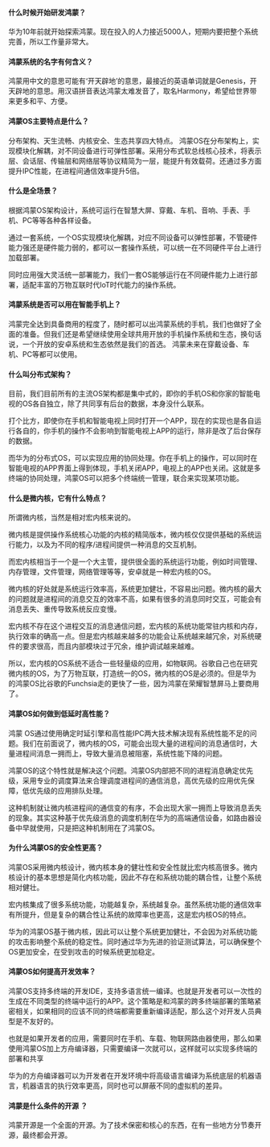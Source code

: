 #### 什么时候开始研发鸿蒙？



华为10年前就开始探索鸿蒙。现在投入的人力接近5000人，短期内要把整个系统完善，所以工作量非常大。

#### 鸿蒙系统的名字有何含义？



鸿蒙用中文的意思可能有‘开天辟地’的意思，最接近的英语单词就是Genesis，开天辟地的意思。用汉语拼音表达鸿蒙太难发音了，取名Harmony，希望给世界带来更多和平、方便。 

#### 鸿蒙OS主要特点是什么？



分布架构、天生流畅、内核安全、生态共享四大特点。 鸿蒙OS在分布架构上，实现模块化解耦，对不同设备进行可弹性部署。采用分布式软总线核心技术，将表示层、会话层、传输层和网络层等协议精简为一层，能提升有效载荷。还通过多方面提升IPC性能，在进程间通信效率提升5倍。 

#### 什么是全场景？



根据鸿蒙OS架构设计，系统可运行在智慧大屏、穿戴、车机、音响、手表、手机、PC等等各种各样设备。 

通过一套系统，一个OS实现模块化解耦，对应不同设备可以弹性部署，不管硬件能力强还是硬件能力弱的，都可以一套操作系统，可以统一在不同硬件平台上进行加载部署。

同时应用强大灵活统一部署能力，我们一套OS能够运行在不同硬件能力上进行部署，适配丰富的万物互联时代IoT时代能力的操作系统。

#### 鸿蒙系统是否可以用在智能手机上？



鸿蒙完全达到具备商用的程度了，随时都可以出鸿蒙系统的手机，我们也做好了全面的准备。但我们还是希望继续使用全球共用开放的手机操作系统和生态，换句话说，一个开放的安卓系统和生态依然是我们的首选。 鸿蒙未来在穿戴设备、车机、PC等都可以使用。 

#### 什么叫分布式架构？



目前，我们目前所有的主流OS架构都是集中式的，即你的手机OS和你家的智能电视的OS各自独立，除了共同享有后台的数据，本身没什么联系。

打个比方，即使你在手机和智能电视上同时打开一个APP，现在的实现也是各自运行各自的，你手机的操作不会影响到智能电视上APP的运行，除非是改了后台保存的数据。

而华为的分布式OS，可以实现应用的协同处理。你在手机上的操作，可以同时在智能电视的APP界面上得到体现，手机关闭APP，电视上的APP也关闭。这就是多终端的协同处理，鸿蒙OS可以把多个终端统一管理，联合来实现某项功能。

#### 什么是微内核，它有什么特点？



所谓微内核，当然是相对宏内核来说的。

微内核是提供操作系统核心功能的内核的精简版本，微内核仅仅提供基础的系统运行能力，以及为不同的程序/进程间提供一种消息的交互机制。

而宏内核相当于一个是一个大主管，提供很全面的系统运行功能，例如时间管理、内存管理，文件管理，网络管理等等，安卓就是一种宏内核的OS。

 

微内核的好处就是系统运行效率高，系统更加健壮，不容易出问题。微内核的最大的问题就是进程间的消息交互的效率不高，如果有很多的消息同时交互，可能会有消息丢失、重传导致系统反应变慢。

宏内核不存在这个进程交互的消息通信问题，宏内核的系统功能常驻内核和内存，执行效率的确高一点。但是宏内核越来越多的功能会让系统越来越冗余，对系统硬件的要求很高，而且内部模块过于冗余，维护调试越来越难。

所以，宏内核的OS系统不适合一些轻量级的应用，如物联网。谷歌自己也在研究微内核的OS，为了万物互联，打造统一的OS，微内核的OS是必须的。但是华为的鸿蒙OS比谷歌的Funchsia走的更快了一些，因为鸿蒙在荣耀智慧屏马上要商用了。

#### 鸿蒙OS如何做到低延时高性能？



鸿蒙 OS通过使用确定时延引擎和高性能IPC两大技术解决现有系统性能不足的问题。我们在前面说了，微内核的OS，可能会出现大量的进程间的消息通信时，大量进程间消息一拥而上，导致大量消息被阻塞，系统性能下降的问题。

 

鸿蒙OS的这个特性就是解决这个问题。鸿蒙OS内部把不同的进程消息确定优先级，采用专业的调度算法来合理调度进程间的通信消息，高优先级的应用优先保障，低优先级的应用排队处理。

这种机制就让微内核进程间的通信变的有序，不会出现大家一拥而上导致消息丢失的现象。其实这种基于优先级消息的调度机制在华为的高端通信设备，如路由器设备中早就使用，只是把这种机制用在了鸿蒙OS。

#### 为什么鸿蒙OS的安全性更高？



 

鸿蒙OS采用微内核设计，微内核本身的健壮性和安全性就比宏内核高很多。微内核设计的基本思想是简化内核功能，因此不存在和系统功能的耦合性，让整个系统相对健壮。

宏内核集成了很多系统功能，功能越复杂，系统越复杂。虽然系统功能的通信效率有所提升，但是复杂的耦合性让系统的故障率也更高，这是宏内核OS的特点。

 华为的鸿蒙OS基于微内核，因此可以让整个系统更加健壮，不会因为对系统功能的攻击影响整个系统的稳定性。同时通过华为先进的验证测试算法，可以确保整个OS更加安全，在受到攻击的时候系统更加稳定。 

#### 鸿蒙OS如何提高开发效率？



鸿蒙OS支持多终端的开发IDE，支持多语言统一编译。也就是开发者可以一次性的生成在不同类型的终端中运行的APP。这个策略是和鸿蒙的跨多终端部署的策略紧密相关，如果相同的应该不同的终端都需要重新编译适配，那么这个对开发人员典型是不友好的。

 

也就是如果开发者的应用，需要同时在手机、车载、物联网路由器使用，那么如果使用鸿蒙OS加上方舟编译器，只需要编译一次就可以，这样就可以实现多终端的部署和共享

华为的方舟编译器可以为开发者在开发环境中将高级语言编译为系统底层的机器语言，机器语言的执行效率更高，同时也可以屏蔽不同的虚拟机的差异。

#### 鸿蒙是什么条件的开源 ？



鸿蒙开源是一个全面的开源。为了技术保密和核心的东西，在有一些地方分节奏开源，最终都会开源。 